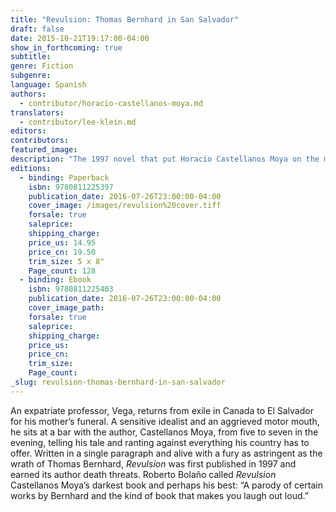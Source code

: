 ```yaml
---
title: "Revulsion: Thomas Bernhard in San Salvador"
draft: false
date: 2015-10-21T19:17:00-04:00
show_in_forthcoming: true
subtitle:
genre: Fiction
subgenre:
language: Spanish
authors:
  - contributor/horacio-castellanos-moya.md
translators:
  - contributor/lee-klein.md
editors:
contributors:
featured_image:
description: "The 1997 novel that put Horacio Castellanos Moya on the map, now published for the first time in English "
editions:
  - binding: Paperback
    isbn: 9780811225397
    publication_date: 2016-07-26T23:00:00-04:00
    cover_image: /images/revulsion%20cover.tiff
    forsale: true
    saleprice:
    shipping_charge:
    price_us: 14.95
    price_cn: 19.50
    trim_size: 5 x 8"
    Page_count: 128
  - binding: Ebook
    isbn: 9780811225403
    publication_date: 2016-07-26T23:00:00-04:00
    cover_image_path:
    forsale: true
    saleprice:
    shipping_charge:
    price_us:
    price_cn:
    trim_size:
    Page_count:
_slug: revulsion-thomas-bernhard-in-san-salvador
---
```


An expatriate professor, Vega, returns from exile in Canada to El Salvador for his mother’s funeral. A sensitive idealist and an aggrieved motor mouth, he sits at a bar with the author, Castellanos Moya, from five to seven in the evening, telling his tale and ranting against everything his country has to offer. Written in a single paragraph and alive with a fury as astringent as the wrath of Thomas Bernhard, _Revulsion_ was first published in 1997 and earned its author death threats. Roberto Bolaño called _Revulsion_ Castellanos Moya’s darkest book and perhaps his best: “A parody of certain works by Bernhard and the kind of book that makes you laugh out loud.”

